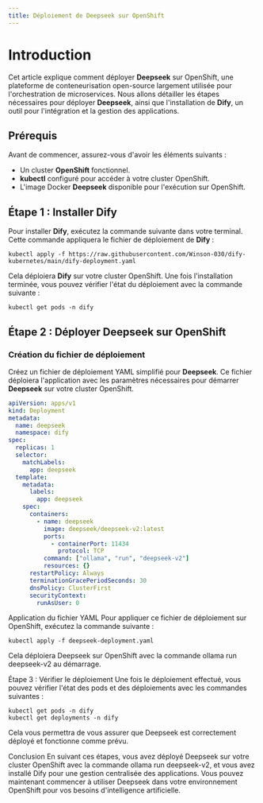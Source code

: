 ```yaml
---
title: Déploiement de Deepseek sur OpenShift
---
```


# Introduction

Cet article explique comment déployer **Deepseek** sur OpenShift, une plateforme de conteneurisation open-source largement utilisée pour l'orchestration de microservices. Nous allons détailler les étapes nécessaires pour déployer **Deepseek**, ainsi que l'installation de **Dify**, un outil pour l'intégration et la gestion des applications.

## Prérequis

Avant de commencer, assurez-vous d'avoir les éléments suivants :
- Un cluster **OpenShift** fonctionnel.
- **kubectl** configuré pour accéder à votre cluster OpenShift.
- L'image Docker **Deepseek** disponible pour l'exécution sur OpenShift.

## Étape 1 : Installer Dify

Pour installer **Dify**, exécutez la commande suivante dans votre terminal. Cette commande appliquera le fichier de déploiement de **Dify** :

```
kubectl apply -f https://raw.githubusercontent.com/Winson-030/dify-kubernetes/main/dify-deployment.yaml
```


Cela déploiera **Dify** sur votre cluster OpenShift. Une fois l'installation terminée, vous pouvez vérifier l'état du déploiement avec la commande suivante :

```
kubectl get pods -n dify
```


## Étape 2 : Déployer Deepseek sur OpenShift

### Création du fichier de déploiement

Créez un fichier de déploiement YAML simplifié pour **Deepseek**. Ce fichier déploiera l'application avec les paramètres nécessaires pour démarrer **Deepseek** sur votre cluster OpenShift.

```yaml
apiVersion: apps/v1
kind: Deployment
metadata:
  name: deepseek
  namespace: dify
spec:
  replicas: 1
  selector:
    matchLabels:
      app: deepseek
  template:
    metadata:
      labels:
        app: deepseek
    spec:
      containers:
        - name: deepseek
          image: deepseek/deepseek-v2:latest
          ports:
            - containerPort: 11434
              protocol: TCP
          command: ["ollama", "run", "deepseek-v2"]
          resources: {}
      restartPolicy: Always
      terminationGracePeriodSeconds: 30
      dnsPolicy: ClusterFirst
      securityContext:
        runAsUser: 0
```

Application du fichier YAML
Pour appliquer ce fichier de déploiement sur OpenShift, exécutez la commande suivante :

```
kubectl apply -f deepseek-deployment.yaml
```

Cela déploiera Deepseek sur OpenShift avec la commande ollama run deepseek-v2 au démarrage.

Étape 3 : Vérifier le déploiement
Une fois le déploiement effectué, vous pouvez vérifier l'état des pods et des déploiements avec les commandes suivantes :

```
kubectl get pods -n dify
kubectl get deployments -n dify
```

Cela vous permettra de vous assurer que Deepseek est correctement déployé et fonctionne comme prévu.

Conclusion
En suivant ces étapes, vous avez déployé Deepseek sur votre cluster OpenShift avec la commande ollama run deepseek-v2, et vous avez installé Dify pour une gestion centralisée des applications. Vous pouvez maintenant commencer à utiliser Deepseek dans votre environnement OpenShift pour vos besoins d'intelligence artificielle.

